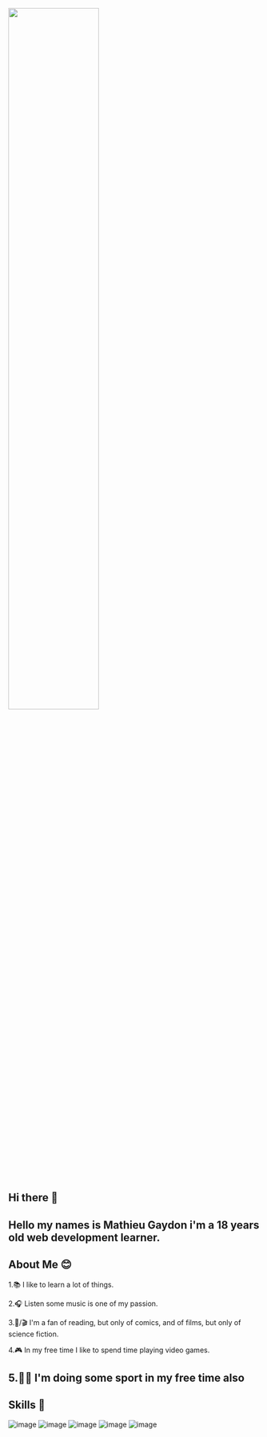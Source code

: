 <img height="60%"
  align="center"
  src="https://media.arcinfo.ch/media/image/98/base/NASA_galaxy%20stars.jpg"
/>
## Hi there 👋
Hello my names is Mathieu Gaydon i'm a 18 years old web development learner.
---
## About Me 😊
1.📚 I like to learn a lot of things.

2.🎧 Listen some music is one of my passion.

3.📖/🎬 I'm a fan of reading, but only of comics, and of films, but only of science fiction. 

4.🎮 In my free time I like to spend time playing video games.

5.🏋️‍♀️ I'm doing some sport in my free time also
---
## Skills 🔧
![image](https://github.com/user-attachments/assets/6c08ab08-4a19-4d9a-95e5-1115d633fd8f)
![image](https://github.com/user-attachments/assets/2a248ba7-11bb-48b7-9ebb-914427c60ba9)
![image](https://github.com/user-attachments/assets/34c97c07-c17f-4fb5-9654-ac98c22136ed)
![image](https://github.com/user-attachments/assets/c80c8484-8f9d-453a-814f-9bbeb952a3e3)
![image](https://github.com/user-attachments/assets/e6c27362-4f98-4426-b1d0-1c0aca86efa6)




